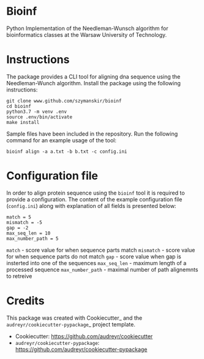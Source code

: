# Bioinf

Python Implementation of the Needleman-Wunsch algorithm for bioinformatics classes at the Warsaw University of Technology.

# Instructions
The package provides a CLI tool for aligning dna sequence using the Needleman-Wunch algorithm. Install the package using the following instructions:

```
git clone www.github.com/szymanskir/bioinf
cd bioinf
python3.7 -m venv .env
source .env/bin/activate
make install
```

Sample files have been included in the repository. Run the following command for an example usage of the tool:
```
bioinf align -a a.txt -b b.txt -c config.ini
```

# Configuration file
In order to align protein sequence using the `bioinf` tool it is required to provide a configuration. The content of the example configuration file (`config.ini`) along with explanation of all fields is presented below:

```
match = 5
mismatch = -5
gap = -2
max_seq_len = 10
max_number_path = 5
```

`match` - score value for when sequence parts match
`mismatch` - score value for when sequence parts do not match
`gap` - score value when gap is insterted into one of the sequences
`max_seq_len` - maximum length of a processed sequence
`max_number_path` - maximal number of path alignemnts to retreive

# Credits
This package was created with Cookiecutter_ and the `audreyr/cookiecutter-pypackage`_ project template.

* Cookiecutter: https://github.com/audreyr/cookiecutter
* `audreyr/cookiecutter-pypackage`: https://github.com/audreyr/cookiecutter-pypackage
